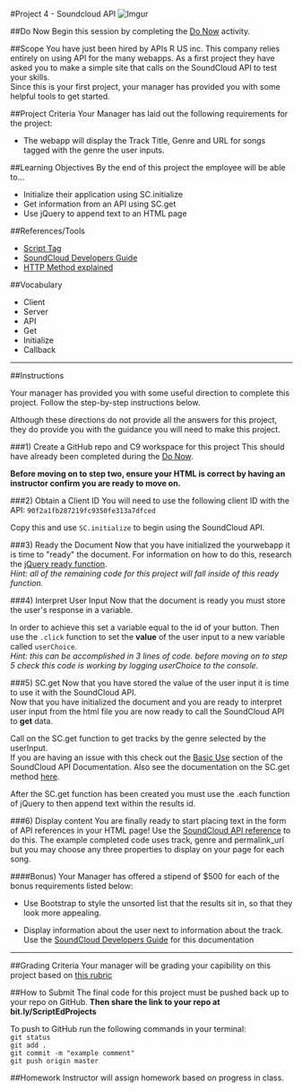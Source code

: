 #Project 4 - Soundcloud API
![Imgur](http://i.imgur.com/2kSeDCY.png)

##Do Now 
Begin this session by completing the [Do Now](doNow.md) activity.

##Scope
You have just been hired by APIs R US inc. This company relies entirely on using API for the many webapps. As a first project they have asked you to make a simple site that calls on the SoundCloud API to test your skills.  
Since this is your first project, your manager has provided you with some helpful tools to get started. 

##Project Criteria
Your Manager has laid out the following requirements for the project: 

* The webapp will display the Track Title, Genre and URL for songs tagged with the genre the user inputs.


##Learning Objectives
By the end of this project the employee will be able to...

* Initialize their application using SC.initialize
* Get information from an API using SC.get
* Use jQuery to append text to an HTML page

##References/Tools
* [Script Tag](http://javascript.crockford.com/script.html)
* [SoundCloud Developers Guide](developers.soundcloud.com/docs/api/guide)
* [HTTP Method explained](http://www.w3schools.com/tags/ref_httpmethods.asp)

 
##Vocabulary

* Client
* Server
* API
* Get 
* Initialize
* Callback 

***
##Instructions

Your manager has provided you with some useful direction to complete this project. Follow the step-by-step instructions below. 

Although these directions do not provide all the answers for this project, they do provide you with the guidance you will need to make this project.

###1) Create a GitHub repo and C9 workspace for this project
This should have already been completed during the [Do Now](doNow.md).

**Before moving on to step two, ensure your HTML is correct by having an instructor confirm you are ready to move on.** 

###2) Obtain a Client ID
You will need to use the following client ID with the API: ```90f2a1fb287219fc9350fe313a7dfced```

Copy this and use ```SC.initialize``` to begin using the SoundCloud API.


###3) Ready the Document
Now that you have initialized the yourwebapp it is time to "ready" the document. For information on how to do this, research the [jQuery ready function](learn.jquery.com/using-jquery-core/document-ready/).  
*Hint: all of the remaining code for this project will fall inside of this ready function.*


###4) Interpret User Input
Now that the document is ready you must store the user's response in a variable.  

In order to achieve this set a variable equal to the id of your button. Then use the ```.click``` function to set the **value**  of the user input to a new variable called ```userChoice```.     
*Hint: this can be accomplished in 3 lines of code. before moving on to step 5 check this code is working by logging userChoice to the console.*  

###5) SC.get
Now that you have stored the value of the user input it is time to use it with the SoundCloud API.  
Now that you have initialized the document and you are ready to interpret user input from the html file you are now ready to call the SoundCloud API to **get** data.  

Call on the SC.get function to get tracks by the genre selected by the userInput.  
If you are having an issue with this check out the [Basic Use](https://developers.soundcloud.com/docs/api/sdks#basic) section of the SoundCloud API Documentation. Also see the documentation on the SC.get method [here](https://developers.soundcloud.com/docs/api/sdks#methods).    


After the SC.get function has been created you must use the .each function of jQuery to then append text within the results id.


###6) Display content
You are finally ready to start placing text in the form of API references in your HTML page! Use the [SoundCloud API reference](https://developers.soundcloud.com/docs/api/reference#tracks) to do this. The example completed code uses track, genre and permalink_url but you may choose any three properties to display on your page for each song. 

####Bonus) 
Your Manager has offered a stipend of $500 for each of the bonus requirements listed below:  

* Use Bootstrap to style the unsorted list that the results sit in, so that they look more appealing. 

* Display information about the user next to information about the track. Use the [SoundCloud Developers Guide](developers.soundcloud.com/docs/api/guide) for this documentation


***

##Grading Criteria
Your manager will be grading your capibility on this project based on [this rubric](/assessment.md)

##How to Submit
The final code for this project must be pushed back up to your repo on GitHub. **Then share the link to your repo at bit.ly/ScriptEdProjects**

To push to GitHub run the following commands in your terminal:  
`git status`  
`git add .`  
`git commit -m "example comment"`  
`git push origin master`

##Homework
Instructor will assign homework based on progress in class.



